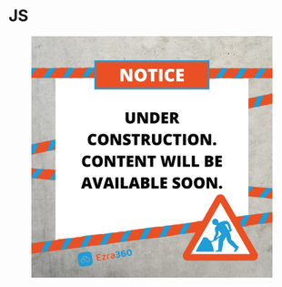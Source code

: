 # JS

<figure><img src="../../.gitbook/assets/Notice Under Construction Tape  Ezra.png" alt=""><figcaption></figcaption></figure>
